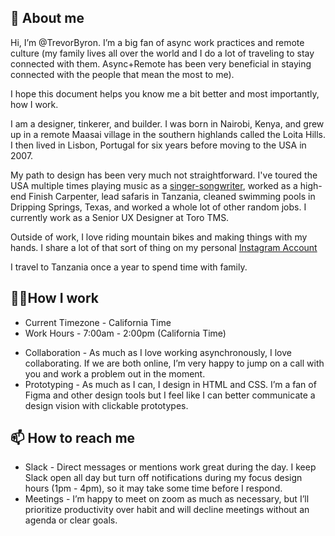 ## **👋 About me**

Hi, I’m @TrevorByron. I’m a big fan of async work practices and remote culture (my family lives all over the world and I do a lot of traveling to stay connected with them. Async+Remote has been very beneficial in staying connected with the people that mean the most to me). 

I hope this document helps you know me a bit better and most importantly, how I work.

I am a designer, tinkerer, and builder. I was born in Nairobi, Kenya, and grew up in a remote Maasai village in the southern highlands called the Loita Hills.  I then lived in Lisbon, Portugal for six years before moving to the USA in 2007. 

My path to design has been very much not straightforward. I've toured the USA multiple times playing music as a
[singer-songwriter](https://open.spotify.com/artist/22FsgmdsdCGmi3SPwOVgBw?si=vBEnnSBcSsiX-M7GZJ4e9g&dl_branch=1), worked as a high-end Finish Carpenter, lead safaris in Tanzania, cleaned swimming pools in Dripping Springs, Texas, and worked a whole lot of other random jobs. 
I currently work as a Senior UX Designer at Toro TMS. 

Outside of work, I love riding mountain bikes and making things with my hands. I share a lot of that sort of thing on my personal [Instagram Account](https://www.instagram.com/trevorbordenmusic/)

I travel to Tanzania once a year to spend time with family. 

## **👨‍💻How I work**
* Current Timezone - California Time
* Work Hours - 7:00am - 2:00pm (California Time)
<!-- * Family - I have a 3 year son, Robin, and my wife works full time on her own business. I take Robin every day from 2pm-5:30pm. I will likely be slow to respond during these hours.  -->
* Collaboration - As much as I love working asynchronously,  I love collaborating. If we are both online, I’m very happy to jump on a call with you and work a problem out in the moment. 
* Prototyping - As much as I can, I design in HTML and CSS. I’m a fan of Figma and other design tools but I feel like I can better communicate a design vision with clickable prototypes. 

## **📫 How to reach me**

* Slack - Direct messages or mentions work great during the day. I keep Slack open all day but turn off notifications during my focus design hours (1pm - 4pm), so it may take some time before I respond. 
* Meetings - I’m happy to meet on zoom as much as necessary, but I’ll prioritize productivity over habit and will decline meetings without an agenda or clear goals.
